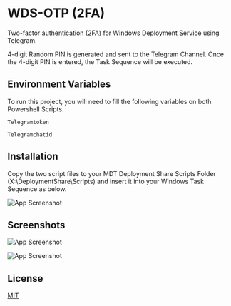 
# WDS-OTP (2FA)
 Two-factor authentication (2FA) for Windows Deployment Service using Telegram.

  4-digit Random PIN is generated and sent to the Telegram Channel. 
  Once the 4-digit PIN is entered, the Task Sequence will be executed.



## Environment Variables

To run this project, you will need to fill the following variables on both Powershell Scripts.

`Telegramtoken`

`Telegramchatid`


## Installation

Copy the two script files to your MDT Deployment Share Scripts Folder (X:\DeploymentShare\Scripts) and insert it into your Windows Task Sequence as below.

![App Screenshot](https://i.imgur.com/JLCSZtY.png)
    
## Screenshots

![App Screenshot](https://i.imgur.com/nSmuNKN.jpeg)

![App Screenshot](https://i.imgur.com/6Ov83Tg.jpeg)



## License

[MIT](https://choosealicense.com/licenses/mit/)

